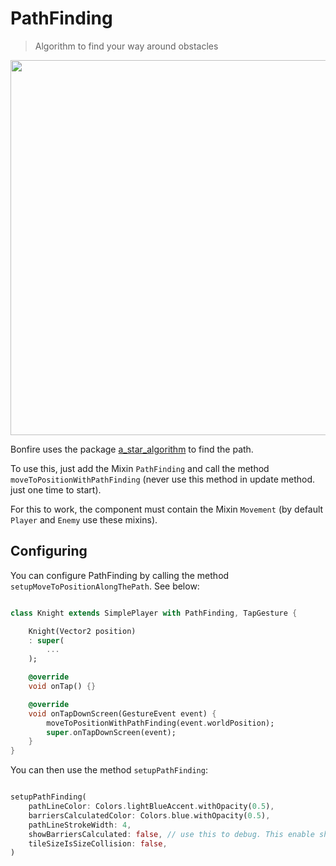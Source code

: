 # PathFinding

> Algorithm to find your way around obstacles

<img src="_media/git_move_along_the_path.gif" width="600"/>

Bonfire uses the package [a_star_algorithm](https://pub.dev/packages/a_star_algorithm) to find the path.


To use this, just add the Mixin `PathFinding` and call the method `moveToPositionWithPathFinding` (never use this method in update method. just one time to start). 

For this to work, the component must contain the Mixin `Movement` (by default `Player` and `Enemy` use these mixins).

## Configuring 

You can configure PathFinding by calling the method `setupMoveToPositionAlongThePath`. See below:

```dart

class Knight extends SimplePlayer with PathFinding, TapGesture {

    Knight(Vector2 position)
    : super(
        ...
    );

    @override
    void onTap() {}

    @override
    void onTapDownScreen(GestureEvent event) {
        moveToPositionWithPathFinding(event.worldPosition);
        super.onTapDownScreen(event);
    }
}

```

You can then use the method `setupPathFinding`:

``` dart

setupPathFinding(
    pathLineColor: Colors.lightBlueAccent.withOpacity(0.5),
    barriersCalculatedColor: Colors.blue.withOpacity(0.5),
    pathLineStrokeWidth: 4,
    showBarriersCalculated: false, // use this to debug. This enable showing in the map the tiles considered collisions by the algorithm.
    tileSizeIsSizeCollision: false,
)
```

